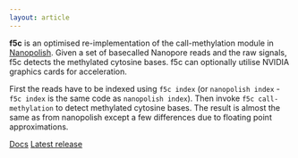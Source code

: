 ```yaml
---
layout: article
---
```


**f5c** is an optimised re-implementation of the call-methylation module in
[Nanopolish](https://github.com/jts/nanopolish). Given a set of basecalled
Nanopore reads and the raw signals, f5c detects the methylated cytosine bases.
f5c can optionally utilise NVIDIA graphics cards for acceleration.

First the reads have to be indexed using `f5c index` (or `nanopolish index` -
`f5c index` is the same code as `nanopolish index`). Then invoke
`f5c call-methylation` to detect methylated cytosine bases. The result is
almost the same as from nanopolish except a few differences due to floating
point approximations.

[Docs](https://hasindu2008.github.io/f5c/docs/quick-start)
[Latest release](https://github.com/hasindu2008/f5c/releases/latest)
